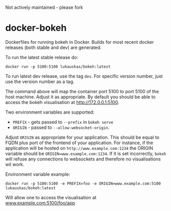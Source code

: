 Not actively maintained - please fork

# docker-bokeh
Dockerfiles for running bokeh in Docker.
Builds for most recent docker releases (both stable and dev) are generated.

To run the latest stable release do:

```
docker run -p 5100:5100 lukauskas/bokeh:latest 
```
To run latest dev release, use the tag `dev`. 
For specific version number, just use the version number as a tag.

The command above will map the container port 5100 to port 5100 of the host machine. Adjust it as appropriate.
By default you should be able to access the bokeh visualisation at http://172.0.0.1:5100.

Two environment variables are supported:

  * `PREFIX` - gets passed to `--prefix` in `bokeh serve`
  * `ORIGIN` - passed to `--allow-websocket-origin`. 
 
Adjust `ORIGIN` as appropriate for your application. This should be equal to FQDN plus port of the frontend of your application.
For instance, if the application will be hosted on `http://www.example.com:1234` the ORIGIN variable should be `ORIGIN=www.example.com:1234`. If it is set incorrectly, `bokeh` will refuse any connections to websockets  and therefore no visualisations wil work.
  
Environment variable example:

```
docker run -p 5100:5100 -e PREFIX=foo -e ORIGIN=www.example.com:5100 lukauskas/bokeh:latest 
```

Will allow one to access the visualisation at www.example.com:5100/foo/app
